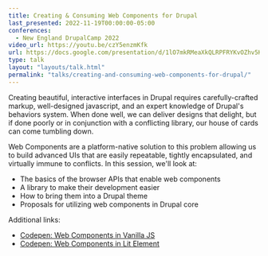 ```yaml
---
title: Creating & Consuming Web Components for Drupal
last_presented: 2022-11-19T00:00:00-05:00
conferences:
  - New England DrupalCamp 2022
video_url: https://youtu.be/czY5enzmKfk
url: https://docs.google.com/presentation/d/1lO7mkRMeaXkQLRPFRYKvOZhv5KiDoNyQlmbvvcrDe0Y
type: talk
layout: "layouts/talk.html"
permalink: "talks/creating-and-consuming-web-components-for-drupal/"
---
```

Creating beautiful, interactive interfaces in Drupal requires carefully-crafted markup, well-designed javascript, and an expert knowledge of Drupal's behaviors system. When done well, we can deliver designs that delight, but if done poorly or in conjunction with a conflicting library, our house of cards can come tumbling down.

Web Components are a platform-native solution to this problem allowing us to build advanced UIs that are easily repeatable, tightly encapsulated, and virtually immune to conflicts. In this session, we'll look at:

- The basics of the browser APIs that enable web components
- A library to make their development easier
- How to bring them into a Drupal theme
- Proposals for utilizing web components in Drupal core

Additional links:

- [Codepen: Web Components in Vanilla JS](https://codepen.io/andy-blum/pen/mdxdNrR)
- [Codepen: Web Components in Lit Element](https://codepen.io/andy-blum/pen/LYdEBzX)
